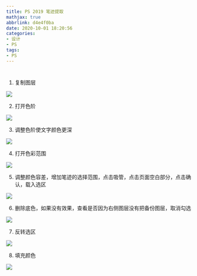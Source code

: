 ```yaml
---
title: PS 2019 笔迹提取
mathjax: true
abbrlink: d4e4f0ba
date: 2020-10-01 18:20:56
categories: 
- 设计
- PS
tags:
- PS
---
```


# 

1. 复制图层

![](0001.jpg)

2. 打开色阶

![](0002.jpg)

3. 调整色阶使文字颜色更深

![](0003.jpg)

4. 打开色彩范围

![](0004.jpg)

5. 调整颜色容差，增加笔迹的选择范围，点击吸管，点击页面空白部分，点击确认，载入选区

![](0005.jpg)

6. 删除底色，如果没有效果，查看是否因为右侧图层没有把备份图层，取消勾选

![](0006.jpg)

7. 反转选区

![](0007.jpg)

8. 填充颜色

![](0008.jpg)